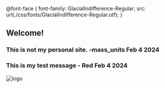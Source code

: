 @font-face {
    font-family: GlacialIndifference-Regular;
    src: url(./css/fonts/GlacialIndifference-Regular.otf);
}



## Welcome!

### This is not my personal site. -mass_units Feb 4 2024
### This is my test message - Red Feb 4 2024 
![logo](https://cdn.akamai.steamstatic.com/steam/apps/2199420/header.jpg?t=1703700631)
